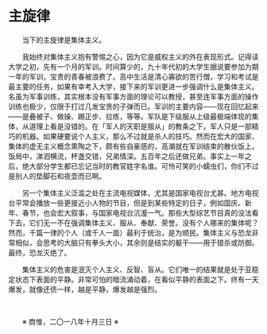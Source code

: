 # 主旋律

&emsp;&emsp;当下的主旋律是集体主义。

&emsp;&emsp;我始终对集体主义抱有警惕之心，因为它是威权主义的外在表现形式。记得读大学之初，先有一个月的军训。时间算少的，九十年代初的大学生据说要参加为期一年的军训，宝贵的青春被浪费了。高中生活是清心寡欲的苦行僧，学习和考试是最主要的任务，如果有幸考入大学，接下来的军训更进一步强调什么是集体主义。名虽为军事训练，其实根本没有军事方面的理论可以教授，甚至连军事方面的操作训练也极少，仅限于打过几发宝贵的子弹而已。军训的主要内容——现在回忆起来——是叠被子、做操、踢正步、拉练，等等。军队是下级服从上级最极端体现的集体，从道理上看是没错的。在「军人的天职是服从」的教条之下，军人只是一部精巧的机器。如果硬要说个人主义，那么不过就是杀人的技巧。然而在宏大的国家、集体的虚无主义概念熏陶之下，颇有些自豪感的，高潮就在军训结束的散伙饭上。饭局中，涕泗横流，杯盏交错，兄弟情深。五百年之后还做兄弟。事实上一年之后，绝大部分学生都已忘记当时的教官姓字名谁。可怜可笑的小蠕虫们，你们不过是别人的垫脚石和夜壶而已啊。

&emsp;&emsp;另一个集体主义泛滥之处在主流电视媒体，尤其是国家电视台尤甚。地方电视台平常会播放一些更接近小人物的节目，但是到某些特定的日子，例如国庆、新年、春节，也会宏大叙事，与国家电视台沆瀣一气。那些大型综艺节目真的没法看下去，它们无一不在强调集体主义、服从、奉献、荣誉。没有个人哪来的集体呢？然而，千篇一律的个人（或千人一面）最利于统治，是为顺民。集体主义与恐龙非常相似，会思考的大脑只有拳头大小，其余则是结实的躯干——用于猎杀或防御。最终，恐龙灭绝了。

&emsp;&emsp;集体主义的危害是泯灭个人主义、反智、盲从。它们唯一的结果就是处于亚稳定状态下表面的平静。非常可怕的暗流涌动着，在看似平静的表面之下。终有一天爆发，就像还债一样，越是平静，爆发越是强烈。

&emsp;&emsp;

&emsp;&emsp;※ 商惟，二〇一八年十月三日 ※